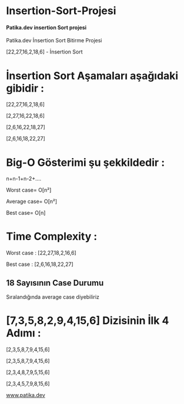 # Insertion-Sort-Projesi

#### Patika.dev insertion Sort projesi

Patika.dev İnsertion Sort Bitirme Projesi


[22,27,16,2,18,6] - İnsertion Sort


# İnsertion Sort Aşamaları aşağıdaki gibidir : 

[22,27,16,2,18,6]

[2,27,16,22,18,6]

[2,6,16,22,18,27]

[2,6,16,18,22,27]


# Big-O Gösterimi şu şekkildedir : 


n+n-1+n-2+....

Worst case= O[n²]

Average case= O[n²]

Best case= O[n]


# Time Complexity : 

Worst case : [22,27,18,2,16,6]

Best case :  [2,6,16,18,22,27]

## 18 Sayısının Case Durumu

Sıralandığında average case diyebiliriz 






# [7,3,5,8,2,9,4,15,6] Dizisinin İlk 4 Adımı : 

[2,3,5,8,7,9,4,15,6]

[2,3,5,8,7,9,4,15,6]

[2,3,4,8,7,9,5,15,6]

[2,3,4,5,7,9,8,15,6]

www.patika.dev
